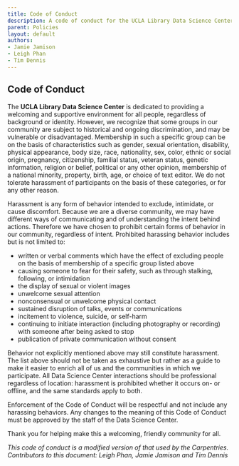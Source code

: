 ```yaml
---
title: Code of Conduct
description: A code of conduct for the UCLA Library Data Science Center
parent: Policies
layout: default
authors: 
- Jamie Jamison
- Leigh Phan
- Tim Dennis
---
```



## Code of Conduct

The **UCLA Library Data Science Center** is dedicated to providing a welcoming and supportive environment for all people, regardless of background or identity. However, we recognize that some groups in our community are subject to historical and ongoing discrimination, and may be vulnerable or disadvantaged. Membership in such a specific group can be on the basis of characteristics such as gender, sexual orientation, disability, physical appearance, body size, race, nationality, sex, color, ethnic or social origin, pregnancy, citizenship, familial status, veteran status, genetic information, religion or belief, political or any other opinion, membership of a national minority, property, birth, age, or choice of text editor. We do not tolerate harassment of participants on the basis of these categories, or for any other reason.

Harassment is any form of behavior intended to exclude, intimidate, or cause discomfort. Because we are a diverse community, we may have different ways of communicating and of understanding the intent behind actions. Therefore we have chosen to prohibit certain forms of behavior in our community, regardless of intent. Prohibited harassing behavior includes but is not limited to:

* written or verbal comments which have the effect of excluding people on the basis of membership of a specific group listed above
* causing someone to fear for their safety, such as through stalking, following, or intimidation
* the display of sexual or violent images
* unwelcome sexual attention
* nonconsensual or unwelcome physical contact
* sustained disruption of talks, events or communications
* incitement to violence, suicide, or self-harm
* continuing to initiate interaction (including photography or recording) with someone after being asked to stop
* publication of private communication without consent

Behavior not explicitly mentioned above may still constitute harassment. The list above should not be taken as exhaustive but rather as a guide to make it easier to enrich all of us and the communities in which we participate. All Data Science Center interactions should be professional regardless of location: harassment is prohibited whether it occurs on- or offline, and the same standards apply to both.

Enforcement of the Code of Conduct will be respectful and not include any harassing behaviors. Any changes to the meaning of this Code of Conduct must be approved by the staff of the Data Science Center.

Thank you for helping make this a welcoming, friendly community for all.

*This code of conduct is a modified version of that used by the Carpentries. Contributors to this document: Leigh Phan, Jamie Jamison and Tim Dennis*
